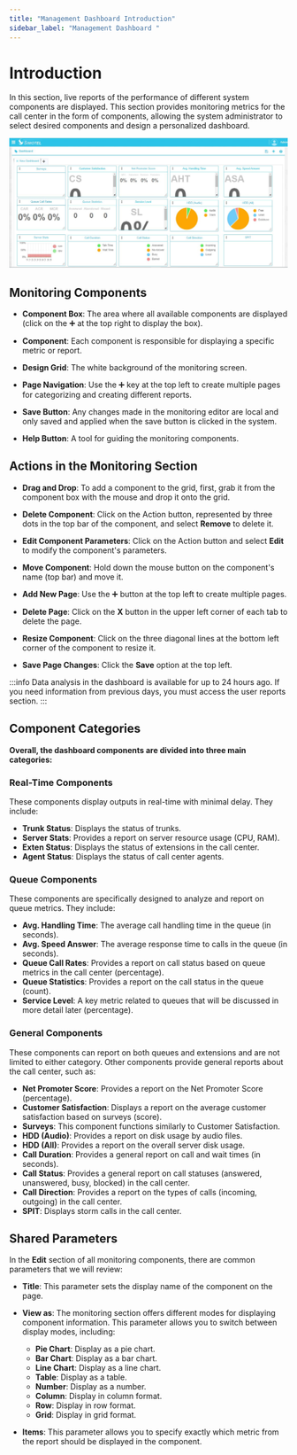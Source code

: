 ```yaml
---
title: "Management Dashboard Introduction"
sidebar_label: "Management Dashboard "
---
```


# Introduction

In this section, live reports of the performance of different system components are displayed. This section provides monitoring metrics for the call center in the form of components, allowing the system administrator to select desired components and design a personalized dashboard.

![dashboard](/img/simotel/dashboard.JPG)

## Monitoring Components

- **Component Box**: The area where all available components are displayed (click on the ➕ at the top right to display the box).
  
- **Component**: Each component is responsible for displaying a specific metric or report.
  
- **Design Grid**: The white background of the monitoring screen.
  
- **Page Navigation**: Use the ➕ key at the top left to create multiple pages for categorizing and creating different reports.
  
- **Save Button**: Any changes made in the monitoring editor are local and only saved and applied when the save button is clicked in the system.
  
- **Help Button**: A tool for guiding the monitoring components.

## Actions in the Monitoring Section

- **Drag and Drop**: To add a component to the grid, first, grab it from the component box with the mouse and drop it onto the grid.
  
- **Delete Component**: Click on the Action button, represented by three dots in the top bar of the component, and select **Remove** to delete it.
  
- **Edit Component Parameters**: Click on the Action button and select **Edit** to modify the component's parameters.
  
- **Move Component**: Hold down the mouse button on the component's name (top bar) and move it.
  
- **Add New Page**: Use the ➕ button at the top left to create multiple pages.
  
- **Delete Page**: Click on the **X** button in the upper left corner of each tab to delete the page.
  
- **Resize Component**: Click on the three diagonal lines at the bottom left corner of the component to resize it.
  
- **Save Page Changes**: Click the **Save** option at the top left.

:::info
Data analysis in the dashboard is available for up to 24 hours ago. If you need information from previous days, you must access the user reports section.
:::

## Component Categories

**Overall, the dashboard components are divided into three main categories:**

### Real-Time Components

These components display outputs in real-time with minimal delay. They include:

- **Trunk Status**: Displays the status of trunks.
- **Server Stats**: Provides a report on server resource usage (CPU, RAM).
- **Exten Status**: Displays the status of extensions in the call center.
- **Agent Status**: Displays the status of call center agents.

### Queue Components

These components are specifically designed to analyze and report on queue metrics. They include:

- **Avg. Handling Time**: The average call handling time in the queue (in seconds).
- **Avg. Speed Answer**: The average response time to calls in the queue (in seconds).
- **Queue Call Rates**: Provides a report on call status based on queue metrics in the call center (percentage).
- **Queue Statistics**: Provides a report on the call status in the queue (count).
- **Service Level**: A key metric related to queues that will be discussed in more detail later (percentage).

### General Components

These components can report on both queues and extensions and are not limited to either category. Other components provide general reports about the call center, such as:

- **Net Promoter Score**: Provides a report on the Net Promoter Score (percentage).
- **Customer Satisfaction**: Displays a report on the average customer satisfaction based on surveys (score).
- **Surveys**: This component functions similarly to Customer Satisfaction.
- **HDD (Audio)**: Provides a report on disk usage by audio files.
- **HDD (All)**: Provides a report on the overall server disk usage.
- **Call Duration**: Provides a general report on call and wait times (in seconds).
- **Call Status**: Provides a general report on call statuses (answered, unanswered, busy, blocked) in the call center.
- **Call Direction**: Provides a report on the types of calls (incoming, outgoing) in the call center.
- **SPIT**: Displays storm calls in the call center.

## Shared Parameters

In the **Edit** section of all monitoring components, there are common parameters that we will review:

- **Title**: This parameter sets the display name of the component on the page.

- **View as**: The monitoring section offers different modes for displaying component information. This parameter allows you to switch between display modes, including:
  - **Pie Chart**: Display as a pie chart.
  - **Bar Chart**: Display as a bar chart.
  - **Line Chart**: Display as a line chart.
  - **Table**: Display as a table.
  - **Number**: Display as a number.
  - **Column**: Display in column format.
  - **Row**: Display in row format.
  - **Grid**: Display in grid format.

- **Items**: This parameter allows you to specify exactly which metric from the report should be displayed in the component.
